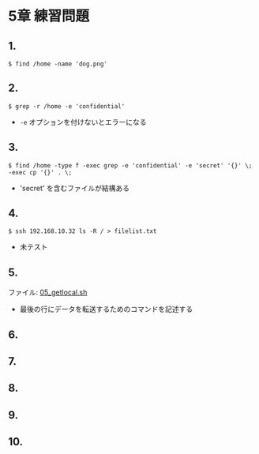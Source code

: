 # 5章 練習問題

## 1.

```$ find /home -name 'dog.png'```

## 2.

```$ grep -r /home -e 'confidential'```

- ```-e``` オプションを付けないとエラーになる

## 3.

```$ find /home -type f -exec grep -e 'confidential' -e 'secret' '{}' \; -exec cp '{}' . \;```

- 'secret' を含むファイルが結構ある

## 4.

```$ ssh 192.168.10.32 ls -R / > filelist.txt```

- 未テスト

## 5.

ファイル: [05_getlocal.sh]()

- 最後の行にデータを転送するためのコマンドを記述する

## 6.

## 7.

## 8.

## 9.

## 10.
